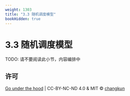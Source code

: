 ```yaml
---
weight: 1303
title: "3.3 随机调度模型"
bookHidden: true
---
```


# 3.3 随机调度模型

TODO: 请不要阅读此小节，内容编排中


## 许可

[Go under the hood](https://github.com/changkun/go-under-the-hood) | CC-BY-NC-ND 4.0 & MIT &copy; [changkun](https://changkun.de)
